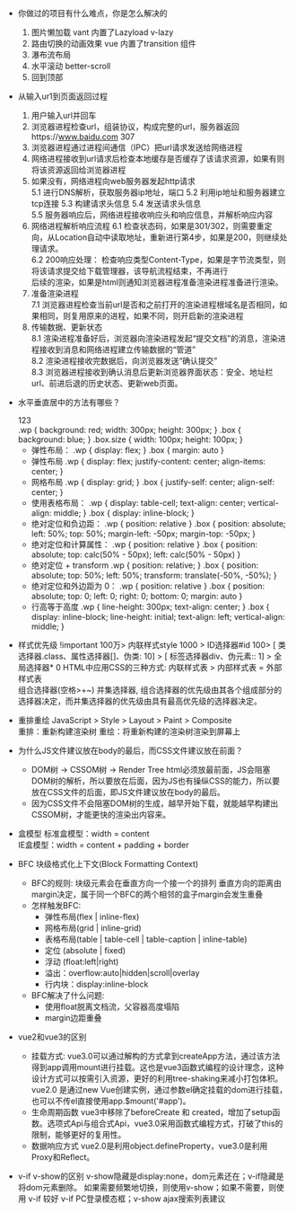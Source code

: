 - 你做过的项目有什么难点，你是怎么解决的
  1. 图片懒加载 
    vant 内置了Lazyload v-lazy
  2. 路由切换的动画效果
    vue 内置了transition 组件
  3. 瀑布流布局
  4. 水平滚动 better-scroll  
  5. 回到顶部

- 从输入ur1到页面返回过程
  1. 用户输入url并回车
  2. 浏览器进程检查url，组装协议，构成完整的url，服务器返回https://www.baidu.com 307 
  3. 浏览器进程通过进程间通信（IPC）把url请求发送给网络进程
  4. 网络进程接收到url请求后检查本地缓存是否缓存了该请求资源，如果有则将该资源返回给浏览器进程
  5. 如果没有，网络进程向web服务器发起http请求   
    5.1 进行DNS解析，获取服务器ip地址，端口
    5.2 利用ip地址和服务器建立tcp连接
    5.3 构建请求头信息
    5.4 发送请求头信息  
    5.5 服务器响应后，网络进程接收响应头和响应信息，并解析响应内容 
  6. 网络进程解析响应流程
    6.1 检查状态码，如果是301/302，则需要重定向，从Location自动中读取地址，重新进行第4步，如果是200，则继续处理请求。  
    6.2 200响应处理： 
      检查响应类型Content-Type，如果是字节流类型，则将该请求提交给下载管理器，该导航流程结束，不再进行  
      后续的渲染，如果是html则通知浏览器进程准备渲染进程准备进行渲染。   
  7. 准备渲染进程  
      7.1 浏览器进程检查当前url是否和之前打开的渲染进程根域名是否相同，如果相同，则复用原来的进程，如果不同，则开启新的渲染进程   
  8. 传输数据、更新状态  
    8.1 渲染进程准备好后，浏览器向渲染进程发起“提交文档”的消息，渲染进程接收到消息和网络进程建立传输数据的“管道”  
    8.2 渲染进程接收完数据后，向浏览器发送“确认提交”  
    8.3 浏览器进程接收到确认消息后更新浏览器界面状态：安全、地址栏url、前进后退的历史状态、更新web页面。

- 水平垂直居中的方法有哪些？
  <div class="wp">
      <div class="box size">123</div>
  </div>
  .wp {
    background: red;
    width: 300px;
    height: 300px;
  }
  .box {
    background: blue;
  }
  .box.size {
    width: 100px;
    height: 100px;
  }

  - 弹性布局：
    .wp {
      display: flex;
    }
    .box {
      margin: auto
    }
  - 弹性布局
    .wp {
      display: flex;
      justify-content: center;
      align-items: center;
    }
  - 网格布局
    .wp {
      display: grid;
    }
    .box {
      justify-self: center;
      align-self: center;
    }
  - 使用表格布局：
    .wp {
      display: table-cell;
      text-align: center;
      vertical-align: middle;
    }
    .box {
      display: inline-block;
    }
  - 绝对定位和负边距：
    .wp {
      position: relative
    }
    .box {
      position: absolute;
      left: 50%;
      top: 50%;
      margin-left: -50px;
      margin-top: -50px;
    }
  - 绝对定位和计算属性：
    .wp {
      position: relative
    }
    .box {
      position: absolute;
      top: calc(50% - 50px);
      left: calc(50% - 50px)
    }
  - 绝对定位 + transform
    .wp {
      position: relative;
    }
    .box {
      position: absolute;
      top: 50%;
      left: 50%;
      transform: translate(-50%, -50%);
    }
  - 绝对定位和外边距为 0：
    .wp {
      position: relative
    }
    .box {
      position: absolute;
      top: 0;
      left: 0;
      right: 0;
      bottom: 0;
      margin: auto
    }
  - 行高等于高度
    .wp {
      line-height: 300px;
      text-align: center;
    }
    .box {
      display: inline-block;
      line-height: initial;
      text-align: left;
      vertical-align: middle;
    }

- 样式优先级
  !important 100万> 内联样式style 1000 > ID选择器#id 100> [ 类选择器.class、属性选择器[]、伪类: 10] > [ 标签选择器div、伪元素:: 1] > 全局选择器* 0
  HTML中应用CSS的三种方式: 内联样式表 > 内部样式表 = 外部样式表  
  组合选择器(空格>+~) 并集选择器, 
  组合选择器的优先级由其各个组成部分的选择器决定，而并集选择器的优先级由具有最高优先级的选择器决定。

- 重排重绘
  JavaScript > Style > Layout > Paint > Composite  
  重排：重新构建渲染树
  重绘：将重新构建的渲染树渲染到屏幕上

- 为什么JS文件建议放在body的最后，而CSS文件建议放在前面？
  - DOM树 -> CSSOM树 -> Render Tree html必须放最前面，JS会阻塞DOM树的解析，所以要放在后面，因为JS也有操纵CSS的能力，所以要放在CSS文件的后面，即JS文件建议放在body的最后。
  - 因为CSS文件不会阻塞DOM树的生成，越早开始下载，就能越早构建出CSSOM树，才能更快的渲染出内容来。

- 盒模型
  标准盒模型：width = content  
  IE盒模型：width = content + padding + border  

- BFC
  块级格式化上下文(Block Formatting Context)
  - BFC的规则:
    块级元素会在垂直方向一个接一个的排列
    垂直方向的距离由margin决定，属于同一个BFC的两个相邻的盒子margin会发生重叠
  - 怎样触发BFC:
    - 弹性布局(flex | inline-flex)
    - 网格布局(grid | inline-grid)
    - 表格布局(table | table-cell | table-caption | inline-table)
    - 定位 (absolute | fixed)
    - 浮动 (float:left|right)
    - 溢出：overflow:auto|hidden|scroll|overlay
    - 行内块：display:inline-block
  - BFC解决了什么问题:
    - 使用float脱离文档流，父容器高度塌陷
    - margin边距重叠

- vue2和vue3的区别
  - 挂载方式:
    vue3.0可以通过解构的方式拿到createApp方法，通过该方法得到app调用mount进行挂载。这也是vue3函数式编程的设计理念，这种设计方式可以按需引入资源，更好的利用tree-shaking来减小打包体积。
    vue2.0 是通过new Vue创建实例，通过参数el确定挂载的dom进行挂载，也可以不传el直接使用app.$mount('#app')。
  - 生命周期函数
    vue3中移除了beforeCreate 和 created，增加了setup函数。选项式Api与组合式Api，vue3.0采用函数式编程方式，打破了this的限制，能够更好的复用性。
  - 数据响应方式
    vue2.0是利用object.defineProperty，vue3.0是利用Proxy和Reflect。

- v-if v-show的区别
  v-show隐藏是display:none，dom元素还在；v-if隐藏是将dom元素删除。
  如果需要频繁地切换，则使用v-show；如果不需要，则使用 v-if 较好
  v-if PC登录模态框；v-show ajax搜索列表建议  

